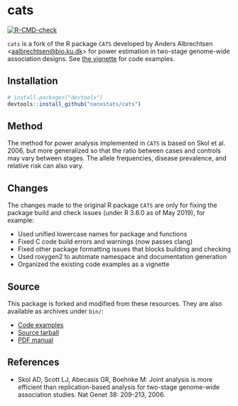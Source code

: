 # cats

<!-- badges: start -->
[![R-CMD-check](https://github.com/nanxstats/cats/workflows/R-CMD-check/badge.svg)](https://github.com/nanxstats/cats/actions)
<!-- badges: end -->

`cats` is a fork of the R package `CATS` developed by Anders Albrechtsen <<aalbrechtsen@bio.ku.dk>> for power estimation in two-stage genome-wide association designs. See [the vignette](https://nanx.me/cats/articles/cats.html) for code examples.

## Installation

```r
# install.packages("devtools")
devtools::install_github("nanxstats/cats")
```

## Method

The method for power analysis implemented in `CATS` is based on Skol et al. 2006, but more generalized so that the ratio between cases and controls may vary between stages. The allele frequencies, disease prevalence, and relative risk can also vary.

## Changes

The changes made to the original R package `CATS` are only for fixing the package build and check issues (under R 3.6.0 as of May 2019), for example:

- Used unified lowercase names for package and functions
- Fixed C code build errors and warnings (now passes clang)
- Fixed other package formatting issues that blocks building and checking
- Used roxygen2 to automate namespace and documentation generation
- Organized the existing code examples as a vignette

## Source

This package is forked and modified from these resources. They are also available as archives under `bin/`:

- [Code examples](http://www.popgen.dk/software/index.php/CATS)
- [Source tarball](http://popgen.dk/software/download/CATS/CATS_1.02.tar.gz)
- [PDF manual](http://popgen.dk/software/download/CATS/CATS-manual.pdf)

## References

- Skol AD, Scott LJ, Abecasis GR, Boehnke M: Joint analysis is more efficient than replication-based analysis for two-stage genome-wide association studies. Nat Genet 38: 209-213, 2006.

